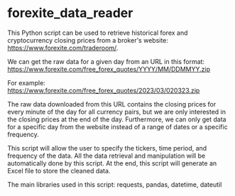 # forexite_data_reader

This Python script can be used to retrieve historical forex and cryptocurrency closing prices from a broker's website: https://www.forexite.com/traderoom/.  


We can get the raw data for a given day from an URL in this format: https://www.forexite.com/free_forex_quotes/YYYY/MM/DDMMYY.zip

For example: https://www.forexite.com/free_forex_quotes/2023/03/020323.zip

The raw data downloaded from this URL contains the closing prices for every minute of the day for all currency pairs, but we are only interested in the closing prices at the end of the day. Furthermore, we can only get data for a specific day from the website instead of a range of dates or a specific frequency.

This script will allow the user to specify the tickers, time period, and frequency of the data. All the data retrieval and manipulation will be automatically done by this script. At the end, this script will generate an Excel file to store the cleaned data.

The main libraries used in this script: requests, pandas, datetime, dateutil
